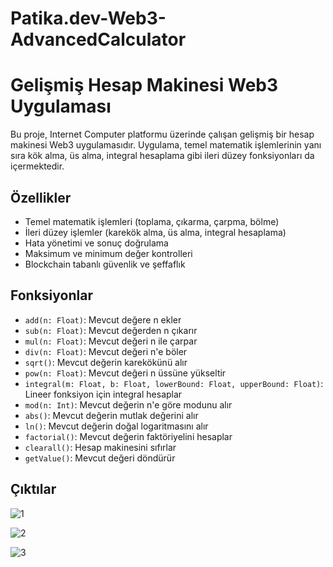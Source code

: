 # Patika.dev-Web3-AdvancedCalculator


# Gelişmiş Hesap Makinesi Web3 Uygulaması

Bu proje, Internet Computer platformu üzerinde çalışan gelişmiş bir hesap makinesi Web3 uygulamasıdır. Uygulama, temel matematik işlemlerinin yanı sıra kök alma, üs alma, integral hesaplama gibi ileri düzey fonksiyonları da içermektedir.

## Özellikler

- Temel matematik işlemleri (toplama, çıkarma, çarpma, bölme)
- İleri düzey işlemler (karekök alma, üs alma, integral hesaplama)
- Hata yönetimi ve sonuç doğrulama
- Maksimum ve minimum değer kontrolleri
- Blockchain tabanlı güvenlik ve şeffaflık


## Fonksiyonlar

- `add(n: Float)`: Mevcut değere n ekler
- `sub(n: Float)`: Mevcut değerden n çıkarır
- `mul(n: Float)`: Mevcut değeri n ile çarpar
- `div(n: Float)`: Mevcut değeri n'e böler
- `sqrt()`: Mevcut değerin karekökünü alır
- `pow(n: Float)`: Mevcut değeri n üssüne yükseltir
- `integral(m: Float, b: Float, lowerBound: Float, upperBound: Float)`: Lineer fonksiyon için integral hesaplar
- `mod(n: Int)`: Mevcut değerin n'e göre modunu alır
- `abs()`: Mevcut değerin mutlak değerini alır
- `ln()`: Mevcut değerin doğal logaritmasını alır
- `factorial()`: Mevcut değerin faktöriyelini hesaplar
- `clearall()`: Hesap makinesini sıfırlar
- `getValue()`: Mevcut değeri döndürür

## Çıktılar

![1](https://github.com/user-attachments/assets/97585072-9da7-4bc0-996c-44aebc172d9f)

![2](https://github.com/user-attachments/assets/eb3228eb-1f22-45b8-93f8-8c4ad54fc49c)

![3](https://github.com/user-attachments/assets/51239700-12bf-4dc6-adb3-989dfef94797)
